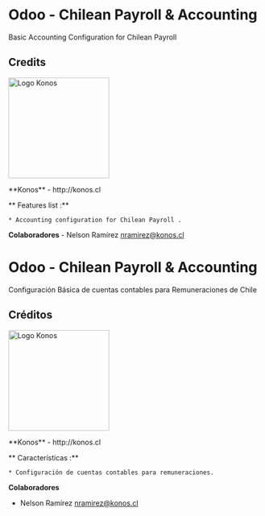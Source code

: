 Odoo - Chilean Payroll & Accounting
========================================

Basic Accounting Configuration for Chilean Payroll


## Credits
<p>
<img width="200" alt="Logo Konos" src="https://www.konos.cl/web/image/res.company/1/logo?unique=445cd30" />
</p>
**Konos** - http://konos.cl


** Features list :**

    * Accounting configuration for Chilean Payroll .

 
 **Colaboradores**
    - Nelson Ramírez <nramirez@konos.cl>


Odoo - Chilean Payroll & Accounting
========================================

Configuración Básica de cuentas contables para Remuneraciones de Chile

 
## Créditos
<p>
<img width="200" alt="Logo Konos" src="https://www.konos.cl/web/image/res.company/1/logo?unique=445cd30" />
</p>
**Konos** - http://konos.cl
 


** Características :**

    * Configuración de cuentas contables para remuneraciones.

 
 **Colaboradores**
 - Nelson Ramírez <nramirez@konos.cl>

